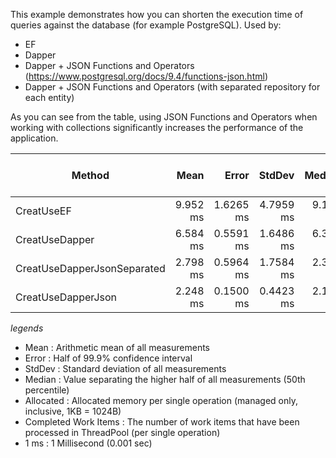 This example demonstrates how you can shorten the execution time of queries against the database (for example  PostgreSQL).
Used by:

- EF
- Dapper
- Dapper + JSON Functions and Operators (https://www.postgresql.org/docs/9.4/functions-json.html)
- Dapper + JSON Functions and Operators (with separated repository for each entity)

As you can see from the table, using JSON Functions and Operators when working with collections significantly increases the performance of the application.


|                      Method |     Mean |     Error |    StdDev |   Median | Allocated | Completed Work Items |
|---------------------------- |---------:|----------:|----------:|---------:|----------:|---------------------:|
|                  CreatUseEF | 9.952 ms | 1.6265 ms | 4.7959 ms | 9.103 ms |  3,827 KB |               4.0000 |
|              CreatUseDapper | 6.584 ms | 0.5591 ms | 1.6486 ms | 6.305 ms |    189 KB |              22.0000 |
| CreatUseDapperJsonSeparated | 2.798 ms | 0.5964 ms | 1.7584 ms | 2.314 ms |     42 KB |               4.0000 |
|          CreatUseDapperJson | 2.248 ms | 0.1500 ms | 0.4423 ms | 2.132 ms |     37 KB |               2.0000 |


*legends*

- Mean                 : Arithmetic mean of all measurements
- Error                : Half of 99.9% confidence interval
- StdDev               : Standard deviation of all measurements
- Median               : Value separating the higher half of all measurements (50th percentile)
- Allocated            : Allocated memory per single operation (managed only, inclusive, 1KB = 1024B)
- Completed Work Items : The number of work items that have been processed in ThreadPool (per single operation)
- 1 ms                 : 1 Millisecond (0.001 sec)
  
  
